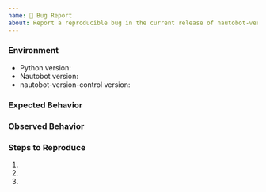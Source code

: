 ```yaml
---
name: 🐛 Bug Report
about: Report a reproducible bug in the current release of nautobot-version-control
---
```


### Environment
* Python version:  <!-- Example: 3.11.4 -->
* Nautobot version:  <!-- Example: 1.2.4 -->
* nautobot-version-control version:  <!-- Example: 1.0.0 -->

<!-- What did you expect to happen? -->
### Expected Behavior


<!-- What happened instead? -->
### Observed Behavior

<!--
    Describe in detail the exact steps that someone else can take to reproduce
    this bug using the current release.
-->
### Steps to Reproduce
1.
2.
3.
